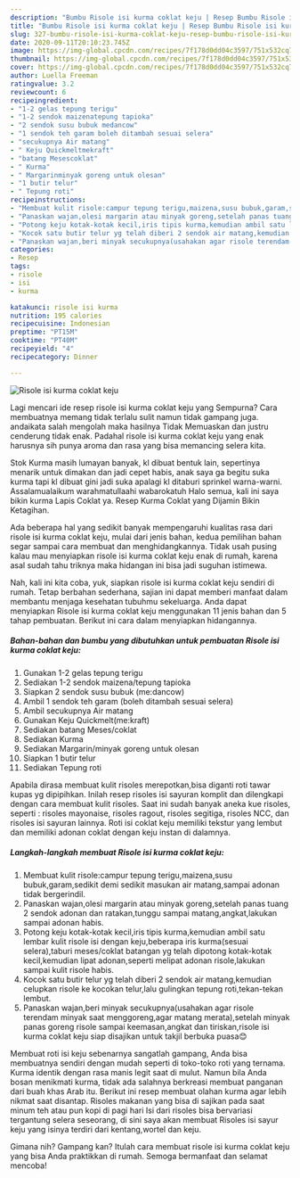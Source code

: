 ```yaml
---
description: "Bumbu Risole isi kurma coklat keju | Resep Bumbu Risole isi kurma coklat keju Yang Menggugah Selera"
title: "Bumbu Risole isi kurma coklat keju | Resep Bumbu Risole isi kurma coklat keju Yang Menggugah Selera"
slug: 327-bumbu-risole-isi-kurma-coklat-keju-resep-bumbu-risole-isi-kurma-coklat-keju-yang-menggugah-selera
date: 2020-09-11T20:10:23.745Z
image: https://img-global.cpcdn.com/recipes/7f178d0dd04c3597/751x532cq70/risole-isi-kurma-coklat-keju-foto-resep-utama.jpg
thumbnail: https://img-global.cpcdn.com/recipes/7f178d0dd04c3597/751x532cq70/risole-isi-kurma-coklat-keju-foto-resep-utama.jpg
cover: https://img-global.cpcdn.com/recipes/7f178d0dd04c3597/751x532cq70/risole-isi-kurma-coklat-keju-foto-resep-utama.jpg
author: Luella Freeman
ratingvalue: 3.2
reviewcount: 6
recipeingredient:
- "1-2 gelas tepung terigu"
- "1-2 sendok maizenatepung tapioka"
- "2 sendok susu bubuk medancow"
- "1 sendok teh garam boleh ditambah sesuai selera"
- "secukupnya Air matang"
- " Keju Quickmeltmekraft"
- "batang Mesescoklat"
- " Kurma"
- " Margarinminyak goreng untuk olesan"
- "1 butir telur"
- " Tepung roti"
recipeinstructions:
- "Membuat kulit risole:campur tepung terigu,maizena,susu bubuk,garam,sedikit demi sedikit masukan air matang,sampai adonan tidak bergerindil."
- "Panaskan wajan,olesi margarin atau minyak goreng,setelah panas tuang 2 sendok adonan dan ratakan,tunggu sampai matang,angkat,lakukan sampai adonan habis."
- "Potong keju kotak-kotak kecil,iris tipis kurma,kemudian ambil satu lembar kulit risole isi dengan keju,beberapa iris kurma(sesuai selera),taburi meses/coklat batangan yg telah dipotong kotak-kotak kecil,kemudian lipat adonan,seperti melipat adonan risole,lakukan sampai kulit risole habis."
- "Kocok satu butir telur yg telah diberi 2 sendok air matang,kemudian celupkan risole ke kocokan telur,lalu gulingkan tepung roti,tekan-tekan lembut."
- "Panaskan wajan,beri minyak secukupnya(usahakan agar risole terendam minyak saat menggoreng,agar matang merata),setelah minyak panas goreng risole sampai keemasan,angkat dan tiriskan,risole isi kurma coklat keju siap disajikan untuk takjil berbuka puasa😊"
categories:
- Resep
tags:
- risole
- isi
- kurma

katakunci: risole isi kurma 
nutrition: 195 calories
recipecuisine: Indonesian
preptime: "PT15M"
cooktime: "PT40M"
recipeyield: "4"
recipecategory: Dinner

---
```



![Risole isi kurma coklat keju](https://img-global.cpcdn.com/recipes/7f178d0dd04c3597/751x532cq70/risole-isi-kurma-coklat-keju-foto-resep-utama.jpg)

Lagi mencari ide resep risole isi kurma coklat keju yang Sempurna? Cara membuatnya memang tidak terlalu sulit namun tidak gampang juga. andaikata salah mengolah maka hasilnya Tidak Memuaskan dan justru cenderung tidak enak. Padahal risole isi kurma coklat keju yang enak harusnya sih punya aroma dan rasa yang bisa memancing selera kita.

Stok Kurma masih lumayan banyak, kl dibuat bentuk lain, sepertinya menarik untuk dimakan dan jadi cepet habis, anak saya ga begitu suka kurma tapi kl dibuat gini jadi suka apalagi kl ditaburi sprinkel warna-warni. Assalamualaikum warahmatullaahi wabarokatuh Halo semua, kali ini saya bikin kurma Lapis Coklat ya. Resep Kurma Coklat yang Dijamin Bikin Ketagihan.

Ada beberapa hal yang sedikit banyak mempengaruhi kualitas rasa dari risole isi kurma coklat keju, mulai dari jenis bahan, kedua pemilihan bahan segar sampai cara membuat dan menghidangkannya. Tidak usah pusing kalau mau menyiapkan risole isi kurma coklat keju enak di rumah, karena asal sudah tahu triknya maka hidangan ini bisa jadi suguhan istimewa.


Nah, kali ini kita coba, yuk, siapkan risole isi kurma coklat keju sendiri di rumah. Tetap berbahan sederhana, sajian ini dapat memberi manfaat dalam membantu menjaga kesehatan tubuhmu sekeluarga. Anda dapat menyiapkan Risole isi kurma coklat keju menggunakan 11 jenis bahan dan 5 tahap pembuatan. Berikut ini cara dalam menyiapkan hidangannya.

<!--inarticleads1-->

##### Bahan-bahan dan bumbu yang dibutuhkan untuk pembuatan Risole isi kurma coklat keju:

1. Gunakan 1-2 gelas tepung terigu
1. Sediakan 1-2 sendok maizena/tepung tapioka
1. Siapkan 2 sendok susu bubuk (me:dancow)
1. Ambil 1 sendok teh garam (boleh ditambah sesuai selera)
1. Ambil secukupnya Air matang
1. Gunakan  Keju Quickmelt(me:kraft)
1. Sediakan batang Meses/coklat
1. Sediakan  Kurma
1. Sediakan  Margarin/minyak goreng untuk olesan
1. Siapkan 1 butir telur
1. Sediakan  Tepung roti


Apabila dirasa membuat kulit risoles merepotkan,bisa diganti roti tawar kupas yg dipipihkan. Inilah resep risoles isi sayuran komplit dan dilengkapi dengan cara membuat kulit risoles. Saat ini sudah banyak aneka kue risoles, seperti : risoles mayonaise, risoles ragout, risoles segitiga, risoles NCC, dan risoles isi sayuran lainnya. Roti isi coklat keju memiliki tekstur yang lembut dan memiliki adonan coklat dengan keju instan di dalamnya. 

<!--inarticleads2-->

##### Langkah-langkah membuat Risole isi kurma coklat keju:

1. Membuat kulit risole:campur tepung terigu,maizena,susu bubuk,garam,sedikit demi sedikit masukan air matang,sampai adonan tidak bergerindil.
1. Panaskan wajan,olesi margarin atau minyak goreng,setelah panas tuang 2 sendok adonan dan ratakan,tunggu sampai matang,angkat,lakukan sampai adonan habis.
1. Potong keju kotak-kotak kecil,iris tipis kurma,kemudian ambil satu lembar kulit risole isi dengan keju,beberapa iris kurma(sesuai selera),taburi meses/coklat batangan yg telah dipotong kotak-kotak kecil,kemudian lipat adonan,seperti melipat adonan risole,lakukan sampai kulit risole habis.
1. Kocok satu butir telur yg telah diberi 2 sendok air matang,kemudian celupkan risole ke kocokan telur,lalu gulingkan tepung roti,tekan-tekan lembut.
1. Panaskan wajan,beri minyak secukupnya(usahakan agar risole terendam minyak saat menggoreng,agar matang merata),setelah minyak panas goreng risole sampai keemasan,angkat dan tiriskan,risole isi kurma coklat keju siap disajikan untuk takjil berbuka puasa😊


Membuat roti isi keju sebenarnya sangatlah gampang, Anda bisa membuatnya sendiri dengan mudah seperti di toko-toko roti yang ternama. Kurma identik dengan rasa manis legit saat di mulut. Namun bila Anda bosan menikmati kurma, tidak ada salahnya berkreasi membuat panganan dari buah khas Arab itu. Berikut ini resep membuat olahan kurma agar lebih nikmat saat disantap. Risoles makanan yang bisa di sajikan pada saat minum teh atau pun kopi di pagi hari Isi dari risoles bisa bervariasi tergantung selera seseorang, di sini saya akan membuat Risoles isi sayur keju yang isinya terdiri dari kentang,wortel dan keju. 

Gimana nih? Gampang kan? Itulah cara membuat risole isi kurma coklat keju yang bisa Anda praktikkan di rumah. Semoga bermanfaat dan selamat mencoba!
